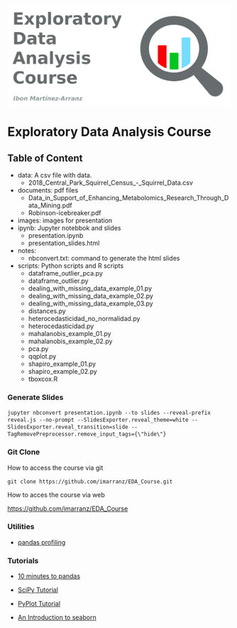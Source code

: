 ![](./images/EDA_Course.png)

# Exploratory Data Analysis Course

## Table of Content

  * data: A csv file with data.
    * 2018\_Central\_Park\_Squirrel\_Census\_-\_Squirrel\_Data.csv
  * documents: pdf files 
    * Data_in_Support_of_Enhancing_Metabolomics_Research_Through_Data_Mining.pdf
    * Robinson-icebreaker.pdf
  * images: images for presentation
  * ipynb: Jupyter notebbok and slides
    * presentation.ipynb
    * presentation_slides.html
  * notes: 
    * nbconvert.txt: command to generate the html slides
  * scripts: Python scripts and R scripts
    * dataframe\_outlier\_pca.py
    * dataframe\_outlier.py
    * dealing\_with\_missing\_data\_example\_01.py
    * dealing\_with\_missing\_data\_example\_02.py
    * dealing\_with\_missing\_data\_example\_03.py
    * distances.py
    * heterocedasticidad\_no\_normalidad.py
    * heterocedasticidad.py
    * mahalanobis\_example\_01.py
    * mahalanobis\_example\_02.py
    * pca.py
    * qqplot.py
    * shapiro_example_01.py
    * shapiro_example_02.py
    * tboxcox.R  

### Generate Slides

```
jupyter nbconvert presentation.ipynb --to slides --reveal-prefix reveal.js --no-prompt --SlidesExporter.reveal_theme=white --SlidesExporter.reveal_transition=slide --TagRemovePreprocessor.remove_input_tags={\"hide\"}
```

### Git Clone

How to access the course via git

```
git clone https://github.com/imarranz/EDA_Course.git
```

How to acces the course via web

https://github.com/imarranz/EDA_Course

### Utilities

  * [pandas profiling](https://github.com/pandas-profiling/pandas-profiling)

### Tutorials

  * [10 minutes to pandas](https://pandas.pydata.org/pandas-docs/stable/getting_started/10min.html)  
  
  * [SciPy Tutorial](https://docs.scipy.org/doc/scipy/reference/tutorial/general.html)  
  
  * [PyPlot Tutorial](https://matplotlib.org/tutorials/introductory/pyplot.html)  
  
  * [An Introduction to seaborn](https://seaborn.pydata.org/introduction.html)  